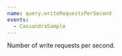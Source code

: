 ```yaml
---
name: query.writeRequestsPerSecond
events:
  - CassandraSample
---
```


Number of write requests per second.